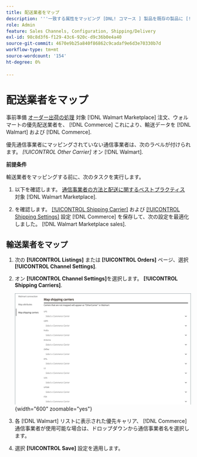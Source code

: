 ```yaml
---
title: 配送業者をマップ
description: '''一致する属性をマッピング [DNL! コマース ] 製品を既存の製品に [!DNL Walmart Marketplace] リストと同期，データ間 [!DNL Channel Manager] および [!DNL Walmart].`'
role: Admin
feature: Sales Channels, Configuration, Shipping/Delivery
exl-id: 98c8d3f6-f129-43c6-920c-d9c36b0e4a40
source-git-commit: 4670e9b25a840f86862c9cadaf9e6d3e70330b7d
workflow-type: tm+mt
source-wordcount: '154'
ht-degree: 0%

---
```



# 配送業者をマップ

事前準備 [オーダー出荷の処理](process-orders.md#ship-an-order) 対象 [!DNL Walmart Marketplace] 注文、ウォルマートの優先配送業者を、 [!DNL Commerce] これにより、輸送データを [!DNL Walmart] および [!DNL Commerce].

優先通信事業者にマッピングされていない通信事業者は、次のラベルが付けられます。 *[!UICONTROL Other Carrier]* オン [!DNL Walmart].

**前提条件**

輸送業者をマッピングする前に、次のタスクを実行します。

1. 以下を確認します。 [通信事業者の方法と配送に関するベストプラクティス](https://sellerhelp.walmart.com/s/guide?article=000009473) 対象 [!DNL Walmart Marketplace].

1. を確認します。 [[!UICONTROL Shipping Carrier]](https://experienceleague.adobe.com/docs/commerce-admin/stores-sales/delivery/shipping-carriers/carriers.html) および [[!UICONTROL Shipping Settings]](https://experienceleague.adobe.com/docs/commerce-admin/config/sales/shipping-settings.html) 設定 [!DNL Commerce] を保存して、次の設定を最適化しました。 [!DNL Walmart Marketplace sales].

## 輸送業者をマップ

1. 次の **[!UICONTROL Listings]** または **[!UICONTROL Orders]** ページ、選択 **[!UICONTROL Channel Settings]**.

1. オン **[!UICONTROL Channel Settings]**&#x200B;を選択します。 **[!UICONTROL Shipping Carriers]**.

   ![輸送業者をマップ](assets/map-shipping-carriers.png){width="600" zoomable="yes"}

1. 各 [!DNL Walmart] リストに表示された優先キャリア、 [!DNL Commerce] 通信事業者が使用可能な場合は、ドロップダウンから通信事業者名を選択します。

1. 選択 **[!UICONTROL Save]** 設定を適用します。

